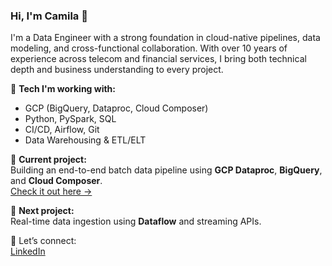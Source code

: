 ### Hi, I'm Camila 👋

I'm a Data Engineer with a strong foundation in cloud-native pipelines, data modeling, and cross-functional collaboration. With over 10 years of experience across telecom and financial services, I bring both technical depth and business understanding to every project.

🔧 **Tech I'm working with:**
- GCP (BigQuery, Dataproc, Cloud Composer)
- Python, PySpark, SQL
- CI/CD, Airflow, Git
- Data Warehousing & ETL/ELT

🚀 **Current project:**  
Building an end-to-end batch data pipeline using **GCP Dataproc**, **BigQuery**, and **Cloud Composer**.  
[Check it out here →](https://github.com/imaginarygirl/cloud-order-pipeline-dataproc)

📌 **Next project:**  
Real-time data ingestion using **Dataflow** and streaming APIs.

💬 Let’s connect:  
[LinkedIn](https://www.linkedin.com/in/camila-martins-532193b0/)
